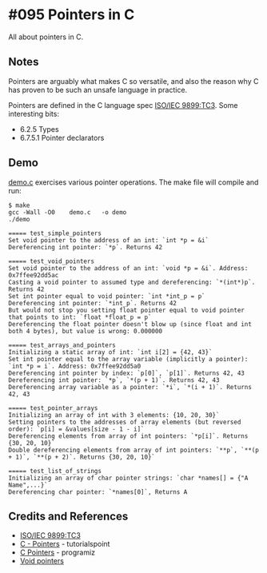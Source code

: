# #095 Pointers in C

All about pointers in C.

## Notes

Pointers are arguably what makes C so versatile, and also the reason why C has proven to be such an unsafe language in practice.

Pointers are defined in the C language spec [ISO/IEC 9899:TC3](http://www.open-std.org/jtc1/sc22/wg14/www/docs/n1256.pdf).
Some interesting bits:

* 6.2.5 Types
* 6.7.5.1 Pointer declarators

## Demo

[demo.c](./demo.c?raw=true) exercises various pointer operations.
The make file will compile and run:

```
$ make
gcc -Wall -O0    demo.c   -o demo
./demo

===== test_simple_pointers
Set void pointer to the address of an int: `int *p = &i`
Dereferencing int pointer: `*p`. Returns 42

===== test_void_pointers
Set void pointer to the address of an int: `void *p = &i`. Address: 0x7ffee92dd5ac
Casting a void pointer to assumed type and dereferencing: `*(int*)p`. Returns 42
Set int pointer equal to void pointer: `int *int_p = p`
Dereferencing int pointer: `*int_p`. Returns 42
But would not stop you setting float pointer equal to void pointer that points to int: `float *float_p = p`
Dereferencing the float pointer doesn't blow up (since float and int both 4 bytes), but value is wrong: 0.000000

===== test_arrays_and_pointers
Initializing a static array of int: `int i[2] = {42, 43}`
Set int pointer equal to the array variable (implicitly a pointer): `int *p = i`. Address: 0x7ffee92dd5a0
Dereferencing int pointer by index: `p[0]`, `p[1]`. Returns 42, 43
Dereferencing int pointer: `*p`, `*(p + 1)`. Returns 42, 43
Dereferencing array variable as a pointer: `*i`, `*(i + 1)`. Returns 42, 43

===== test_pointer_arrays
Initializing an array of int with 3 elements: {10, 20, 30}`
Setting pointers to the addresses of array elements (but reversed order): `p[i] = &values[size - 1 - i]`
Dereferencing elements from array of int pointers: `*p[i]`. Returns {30, 20, 10}`
Double dereferencing elements from array of int pointers: `**p`, `**(p + 1)`, `**(p + 2)`. Returns {30, 20, 10}`

===== test_list_of_strings
Initializing an array of char pointer strings: `char *names[] = {"A Name",...}`
Dereferencing char pointer: `*names[0]`, Returns A
```

## Credits and References

* [ISO/IEC 9899:TC3](http://www.open-std.org/jtc1/sc22/wg14/www/docs/n1256.pdf)
* [C - Pointers](https://www.tutorialspoint.com/cprogramming/c_pointers.htm) - tutorialspoint
* [C Pointers](https://www.programiz.com/c-programming/c-pointers) - programiz
* [Void pointers](https://www.learncpp.com/cpp-tutorial/613-void-pointers/)
